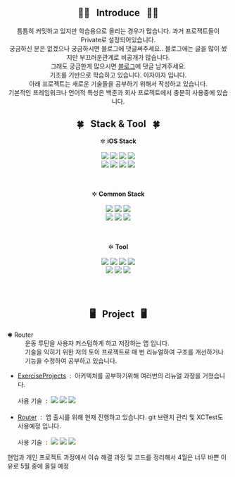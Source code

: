 <div align="center">
  <h2>👋🏼&nbsp;&nbsp;
  Introduce
  &nbsp;&nbsp;👋🏼
  </h2>
  틈틈히 커밋하고 있지만 학습용으로 올리는 경우가 많습니다. 과거 프로젝트들이 Private로 설정되어있습니다.
  <br>궁금하신 분은 없겠으나 궁금하시면 블로그에 댓글써주세요.. 블로그에는 글을 많이 썼지만 부끄러운관계로 비공개가 많습니다.
  <br>그래도 궁금한게 많으시면 <a href="https://blog.naver.com/gilgim">블로그</a>에 댓글 남겨주세요.
  <br>기초를 기반으로 학습하고 있습니다. 아자아자 입니다.
  <br>아래 프로젝트는 새로운 기술들을 공부하기 위해서 작성하고 있습니다.
  <br>기본적인 프레임워크나 언어적 특성은 백준과 회사 프로젝트에서 충분히 사용중에 있습니다.
</div>
<div align="center">
  <h2>🍀&nbsp;&nbsp;
  Stack & Tool
  &nbsp;&nbsp;🍀
  </h2>
  ✲ <strong>iOS Stack</strong><br><br>
  <img src="https://img.shields.io/badge/UIKit-698269?style=for-the-badge&logo=JSON Web Tokens&logoColor=white">
  <img src="https://img.shields.io/badge/SwiftUI-00425A?style=for-the-badge&logo=JSON Web Tokens&logoColor=white">
  <img src="https://img.shields.io/badge/Combine-86A3B8?style=for-the-badge&logo=JSON Web Tokens&logoColor=white">
  <img src="https://img.shields.io/badge/WebKit-FFB26B?style=for-the-badge&logo=JSON Web Tokens&logoColor=black">
  <br>
  <img src="https://img.shields.io/badge/RxSwift-B7178C?style=for-the-badge&logo=ReactiveX&logoColor=white">
  <img src="https://img.shields.io/badge/FireBase-FFCA28?style=for-the-badge&logo=Firebase&logoColor=white">
  <img src="https://img.shields.io/badge/KakaoLink-FFCD00?style=for-the-badge&logo=KakaoTalk&logoColor=white">
  <img src="https://img.shields.io/badge/React_Native-61DAFB?style=for-the-badge&logo=React&logoColor=black">
  <br><br><br>
  
  ✲ <strong>Common Stack</strong><br><br>
  <img src="https://img.shields.io/badge/swift-F05138?style=for-the-badge&logo=Swift&logoColor=white">
  <img src="https://img.shields.io/badge/Objective_C-A8B9CC?style=for-the-badge&logo=Apple&logoColor=black">
  <img src="https://img.shields.io/badge/C-FFD400?style=for-the-badge&logo=C&logoColor=white">
  <br>
  <img src="https://img.shields.io/badge/python-3776AB?style=for-the-badge&logo=Python&logoColor=white">
  <img src="https://img.shields.io/badge/HTML-E34F26?style=for-the-badge&logo=HTML5&logoColor=white">
  <img src="https://img.shields.io/badge/JavaScript-F7DF1E?style=for-the-badge&logo=JavaScript&logoColor=white">
  <br><br><br>
  
  ✲ <strong>Tool</strong><br><br>
  <img src="https://img.shields.io/badge/xcode-147EFB?style=for-the-badge&logo=Xcode&logoColor=white">
  <img src="https://img.shields.io/badge/Terminal-4D4D4D?style=for-the-badge&logo=GNOME Terminal&logoColor=white">
  <img src="https://img.shields.io/badge/VScode-007ACC?style=for-the-badge&logo=Visual Studio Code&logoColor=white">
  <img src="https://img.shields.io/badge/Vim-019733?style=for-the-badge&logo=Vim&logoColor=white">
  <br>
  <img src="https://img.shields.io/badge/LastPass-D32D27?style=for-the-badge&logo=LastPass&logoColor=white">
  <img src="https://img.shields.io/badge/AWS-232F3E?style=for-the-badge&logo=Amazon AWS&logoColor=white">
  <img src="https://img.shields.io/badge/git-F05032?style=for-the-badge&logo=Git&logoColor=white">
</div>
<h2></h2><br>

<div align="center">
  <h2>🖥️&nbsp;&nbsp;
  Project
  &nbsp;&nbsp;🖥️
  </h2>
  
</div>
<dl>
  <dt>✱&nbsp;Router</dt>
  <dd>운동 루틴을 사용자 커스텀하게 하고 저장하는 앱 입니다.<br>기술을 익히기 위한 저의 토이 프로젝트로 매 번 리뉴얼하여 구조를 개선하거나 기능을 수정하여 공부하고 있습니다.</dd>
  <ul>
    <li><a href="https://github.com/gilgim/ExerciseProjects">ExerciseProjects</a>
      &nbsp:&nbsp 아키텍처를 공부하기위해 여러번의 리뉴얼 과정을 거쳤습니다.<br><br>
      사용 기술 &nbsp:&nbsp
      <img src="https://img.shields.io/badge/UIKit-698269?style=for-the-badge&logo=JSON Web Tokens&logoColor=white">
      <img src="https://img.shields.io/badge/SwiftUI-00425A?style=for-the-badge&logo=JSON Web Tokens&logoColor=white">
      <img src="https://img.shields.io/badge/Combine-86A3B8?style=for-the-badge&logo=JSON Web Tokens&logoColor=white">
      <br><br>
    </li>
    <li><a href="https://github.com/gilgim/SimpleRouter">Router</a>
      &nbsp:&nbsp 앱 출시를 위해 현재 진행하고 있습니다. git 브랜치 관리 및 XCTest도 사용예정 입니다.<br><br>
      사용 기술 &nbsp:&nbsp
      <img src="https://img.shields.io/badge/UIKit-698269?style=for-the-badge&logo=JSON Web Tokens&logoColor=white">
      <img src="https://img.shields.io/badge/SwiftUI-00425A?style=for-the-badge&logo=JSON Web Tokens&logoColor=white">
      <img src="https://img.shields.io/badge/Combine-86A3B8?style=for-the-badge&logo=JSON Web Tokens&logoColor=white">
    </li>
  </ul>
</dl>
<dl>
  현업과 개인 프로젝트 과정에서 이슈 해결 과정 및 코드를 정리해서 4월은 너무 바쁜 이유로 5월 중에 올릴 예정
</dl>
<!-- <dl>
  <dt>✱&nbsp;<a href="https://github.com/gilgim/FireMap">FireMap</a></dt>
  <dd>화재 지역을 사용자에게 제공하기 위한 취지로 제작 중인 앱 입니다..<br>현재 aws에 우분투 리눅스를 설치하여 데이터를 가공하였습니다. API 제공하는 법을 공부하고 있습니다.</dd><br>
  사용 기술 &nbsp:&nbsp
  <img src="https://img.shields.io/badge/SwiftUI-00425A?style=for-the-badge&logo=JSON Web Tokens&logoColor=white">
  <img src="https://img.shields.io/badge/Combine-86A3B8?style=for-the-badge&logo=JSON Web Tokens&logoColor=white">
</dl> -->

